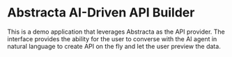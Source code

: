 # Abstracta AI-Driven API Builder

This is a demo application that leverages Abstracta as the API provider. The interface provides the ability for the user to converse with the AI agent in natural language to create API on the fly and let the user preview the data.